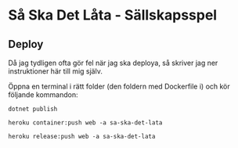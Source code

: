 # Så Ska Det Låta - Sällskapsspel

## Deploy
Då jag tydligen ofta gör fel när jag ska deploya, så skriver jag ner instruktioner här till mig själv. 

Öppna en terminal i rätt folder (den foldern med Dockerfile i) och kör följande kommandon:

```
dotnet publish
```
```
heroku container:push web -a sa-ska-det-lata
```
```
heroku release:push web -a sa-ska-det-lata
```
